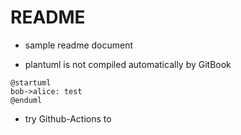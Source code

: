 # README

- sample readme document

- plantuml is not compiled automatically by GitBook

```plantuml
@startuml
bob->alice: test
@enduml
```

- try Github-Actions to 
